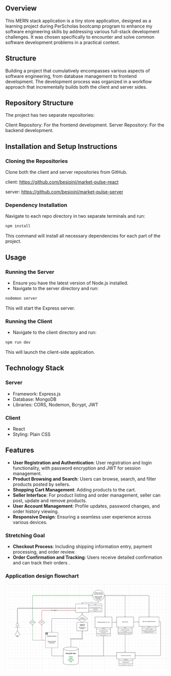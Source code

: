 
## Overview
This MERN stack application is a tiny store application, designed as a learning project during PerScholas bootcamp program to enhance my software engineering skills by addressing various full-stack development challenges. It was chosen specifically to encounter and solve common software development problems in a practical context.

## Structure
Building a project that cumulatively encompasses various aspects of software engineering, from database management to frontend development.
The development process was organized in a workflow approach that incrementally builds both the client and server sides.

## Repository Structure
The project has two separate repositories:

Client Repository: For the frontend development.
Server Repository: For the backend development.

## Installation and Setup Instructions
### Cloning the Repositories
Clone both the client and server repositories from GitHub.

client: https://github.com/besioini/market-pulse-react

server: https://github.com/besioini/market-pulse-server
### Dependency Installation
Navigate to each repo directory in two separate terminals and run:
```bash
npm install
```
This command will install all necessary dependencies for each part of the project.

## Usage
### Running the Server
- Ensure you have the latest version of Node.js installed.
- Navigate to the server directory and run:
```bash
nodemon server
```
This will start the Express server.

### Running the Client
- Navigate to the client directory and run:
```bash
npm run dev
```
This will launch the client-side application.

## Technology Stack
### Server
- Framework: Express.js
- Database: MongoDB
- Libraries: CORS, Nodemon, Bcrypt, JWT

### Client
- React
- Styling: Plain CSS

## Features
- **User Registration and Authentication**: User registration and login functionality, with password encryption and JWT for session management.
- **Product Browsing and Search**: Users can browse, search, and filter products posted by sellers.
- **Shopping Cart Management**: Adding products to the cart.
- **Seller Interface**: For product listing and order management, seller can post, update and remove products. 
- **User Account Management**: Profile updates, password changes, and order history viewing.
- **Responsive Design**: Ensuring a seamless user experience across various devices.
### Stretching Goal
- **Checkout Process**: Including shipping information entry, payment processing, and order review.
- **Order Confirmation and Tracking**: Users receive detailed confirmation and can track their orders .

### Application design flowchart
![](./src/assets/MarketPulse.png)
